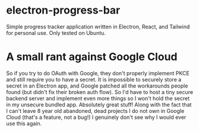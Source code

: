 # electron-progress-bar

Simple progress tracker application written in Electron, React, and Tailwind for personal use. Only tested on Ubuntu.

# A small rant against Google Cloud

So if you try to do OAuth with Google, they don't properly implement PKCE and still require you to have a secret. It is impossible to securely store a secret in an Electron app, and Google patched all the workarounds people found (but didn't fix their broken auth flow). So I'd have to host a tiny secure backend server and implement even more things so I won't hold the secret in my unsecure bundled app. Absolutely great stuff! Along with the fact that I can't leave 8 year old abandoned, dead projects I do not own in Google Cloud (that's a feature, not a bug!) I genuinely don't see why I would ever use this again.
